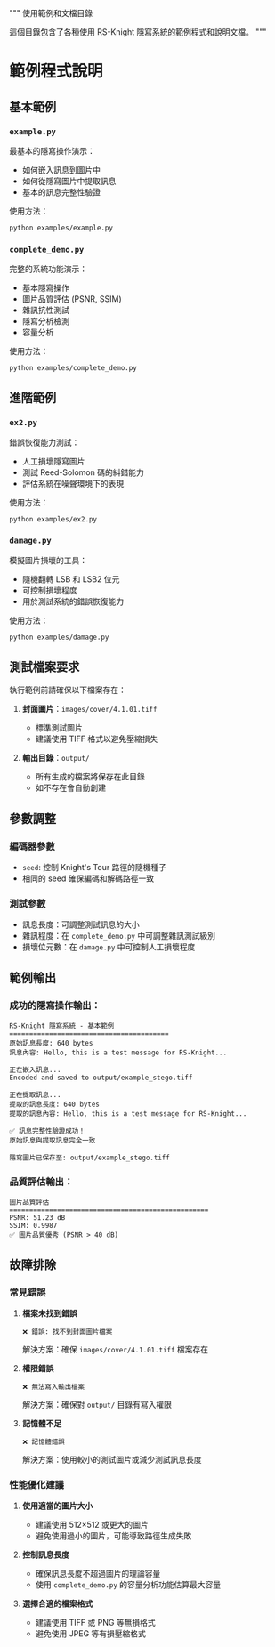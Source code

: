 """
使用範例和文檔目錄

這個目錄包含了各種使用 RS-Knight 隱寫系統的範例程式和說明文檔。
"""

# 範例程式說明

## 基本範例

### `example.py`
最基本的隱寫操作演示：
- 如何嵌入訊息到圖片中
- 如何從隱寫圖片中提取訊息
- 基本的訊息完整性驗證

使用方法：
```bash
python examples/example.py
```

### `complete_demo.py`
完整的系統功能演示：
- 基本隱寫操作
- 圖片品質評估 (PSNR, SSIM)
- 雜訊抗性測試
- 隱寫分析檢測
- 容量分析

使用方法：
```bash
python examples/complete_demo.py
```

## 進階範例

### `ex2.py`
錯誤恢復能力測試：
- 人工損壞隱寫圖片
- 測試 Reed-Solomon 碼的糾錯能力
- 評估系統在噪聲環境下的表現

使用方法：
```bash
python examples/ex2.py
```

### `damage.py`
模擬圖片損壞的工具：
- 隨機翻轉 LSB 和 LSB2 位元
- 可控制損壞程度
- 用於測試系統的錯誤恢復能力

使用方法：
```bash
python examples/damage.py
```

## 測試檔案要求

執行範例前請確保以下檔案存在：

1. **封面圖片**：`images/cover/4.1.01.tiff`
   - 標準測試圖片
   - 建議使用 TIFF 格式以避免壓縮損失

2. **輸出目錄**：`output/`
   - 所有生成的檔案將保存在此目錄
   - 如不存在會自動創建

## 參數調整

### 編碼器參數
- `seed`: 控制 Knight's Tour 路徑的隨機種子
- 相同的 seed 確保編碼和解碼路徑一致

### 測試參數
- 訊息長度：可調整測試訊息的大小
- 雜訊程度：在 `complete_demo.py` 中可調整雜訊測試級別
- 損壞位元數：在 `damage.py` 中可控制人工損壞程度

## 範例輸出

### 成功的隱寫操作輸出：
```
RS-Knight 隱寫系統 - 基本範例
========================================
原始訊息長度: 640 bytes
訊息內容: Hello, this is a test message for RS-Knight...

正在嵌入訊息...
Encoded and saved to output/example_stego.tiff

正在提取訊息...
提取的訊息長度: 640 bytes
提取的訊息內容: Hello, this is a test message for RS-Knight...

✅ 訊息完整性驗證成功！
原始訊息與提取訊息完全一致

隱寫圖片已保存至: output/example_stego.tiff
```

### 品質評估輸出：
```
圖片品質評估
==================================================
PSNR: 51.23 dB
SSIM: 0.9987
✅ 圖片品質優秀 (PSNR > 40 dB)
```

## 故障排除

### 常見錯誤

1. **檔案未找到錯誤**
   ```
   ❌ 錯誤: 找不到封面圖片檔案
   ```
   解決方案：確保 `images/cover/4.1.01.tiff` 檔案存在

2. **權限錯誤**
   ```
   ❌ 無法寫入輸出檔案
   ```
   解決方案：確保對 `output/` 目錄有寫入權限

3. **記憶體不足**
   ```
   ❌ 記憶體錯誤
   ```
   解決方案：使用較小的測試圖片或減少測試訊息長度

### 性能優化建議

1. **使用適當的圖片大小**
   - 建議使用 512×512 或更大的圖片
   - 避免使用過小的圖片，可能導致路徑生成失敗

2. **控制訊息長度**
   - 確保訊息長度不超過圖片的理論容量
   - 使用 `complete_demo.py` 的容量分析功能估算最大容量

3. **選擇合適的檔案格式**
   - 建議使用 TIFF 或 PNG 等無損格式
   - 避免使用 JPEG 等有損壓縮格式